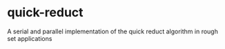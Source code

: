 # quick-reduct
A serial and parallel implementation of the quick reduct algorithm in rough set applications
<WIP>
